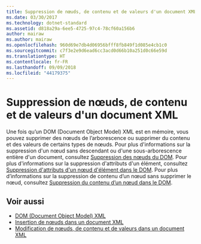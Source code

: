 ```yaml
---
title: Suppression de nœuds, de contenu et de valeurs d'un document XML
ms.date: 03/30/2017
ms.technology: dotnet-standard
ms.assetid: d818a29a-6ee5-4725-97c4-78cf60a156b6
author: mairaw
ms.author: mairaw
ms.openlocfilehash: 960d69e7db4d06956bfff8fb849f1d085e4cb1c0
ms.sourcegitcommit: c7f3e2e9d6ead6cc3acd0d66b10a251d0c66e59d
ms.translationtype: HT
ms.contentlocale: fr-FR
ms.lasthandoff: 09/09/2018
ms.locfileid: "44179375"
---
```

# <a name="removing-nodes-content-and-values-from-an-xml-document"></a>Suppression de nœuds, de contenu et de valeurs d'un document XML
Une fois qu’un DOM (Document Object Model) XML est en mémoire, vous pouvez supprimer des nœuds de l’arborescence ou supprimer du contenu et des valeurs de certains types de nœuds. Pour plus d'informations sur la suppression d'un nœud sans descendant ou d'une sous-arborescence entière d'un document, consultez [Suppression des nœuds du DOM](../../../../docs/standard/data/xml/removing-nodes-from-the-dom.md). Pour plus d'informations sur la suppression d'attributs d'un élément, consultez [Suppression d'attributs d'un nœud d'élément dans le DOM](../../../../docs/standard/data/xml/removing-attributes-from-an-element-node-in-the-dom.md). Pour plus d’informations sur la suppression de contenu d’un nœud sans supprimer le nœud, consultez [Suppression du contenu d’un nœud dans le DOM](../../../../docs/standard/data/xml/removing-node-content-in-the-dom.md).  
  
## <a name="see-also"></a>Voir aussi

- [DOM (Document Object Model) XML](../../../../docs/standard/data/xml/xml-document-object-model-dom.md)  
- [Insertion de nœuds dans un document XML](../../../../docs/standard/data/xml/inserting-nodes-into-an-xml-document.md)  
- [Modification de nœuds, de contenu et de valeurs dans un document XML](../../../../docs/standard/data/xml/modifying-nodes-content-and-values-in-an-xml-document.md)
